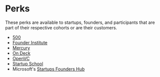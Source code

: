 # Perks

These perks are available to startups, founders, and participants that are part of their respective cohorts or are their customers.

- [500](https://500.co)
- [Founder Institute](https://fi.co/partners)
- [Mercury](https://mercury.com/perks)
- [On Deck](https://community.beondeck.com/perks)
- [OpenVC](https://www.openvc.app/perks)
- [Startup School](https://www.startupschool.org)
- Microsoft's [Startups Founders Hub](https://foundershub.startups.microsoft.com/)